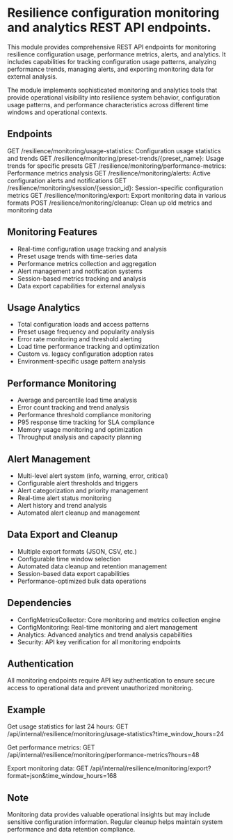 # Resilience configuration monitoring and analytics REST API endpoints.

This module provides comprehensive REST API endpoints for monitoring resilience
configuration usage, performance metrics, alerts, and analytics. It includes
capabilities for tracking configuration usage patterns, analyzing performance
trends, managing alerts, and exporting monitoring data for external analysis.

The module implements sophisticated monitoring and analytics tools that provide
operational visibility into resilience system behavior, configuration usage
patterns, and performance characteristics across different time windows and
operational contexts.

## Endpoints

GET /resilience/monitoring/usage-statistics: Configuration usage statistics and trends
GET /resilience/monitoring/preset-trends/{preset_name}: Usage trends for specific presets
GET /resilience/monitoring/performance-metrics: Performance metrics analysis
GET /resilience/monitoring/alerts: Active configuration alerts and notifications
GET /resilience/monitoring/session/{session_id}: Session-specific configuration metrics
GET /resilience/monitoring/export: Export monitoring data in various formats
POST /resilience/monitoring/cleanup: Clean up old metrics and monitoring data

## Monitoring Features

- Real-time configuration usage tracking and analysis
- Preset usage trends with time-series data
- Performance metrics collection and aggregation
- Alert management and notification systems
- Session-based metrics tracking and analysis
- Data export capabilities for external analysis

## Usage Analytics

- Total configuration loads and access patterns
- Preset usage frequency and popularity analysis
- Error rate monitoring and threshold alerting
- Load time performance tracking and optimization
- Custom vs. legacy configuration adoption rates
- Environment-specific usage pattern analysis

## Performance Monitoring

- Average and percentile load time analysis
- Error count tracking and trend analysis
- Performance threshold compliance monitoring
- P95 response time tracking for SLA compliance
- Memory usage monitoring and optimization
- Throughput analysis and capacity planning

## Alert Management

- Multi-level alert system (info, warning, error, critical)
- Configurable alert thresholds and triggers
- Alert categorization and priority management
- Real-time alert status monitoring
- Alert history and trend analysis
- Automated alert cleanup and management

## Data Export and Cleanup

- Multiple export formats (JSON, CSV, etc.)
- Configurable time window selection
- Automated data cleanup and retention management
- Session-based data export capabilities
- Performance-optimized bulk data operations

## Dependencies

- ConfigMetricsCollector: Core monitoring and metrics collection engine
- ConfigMonitoring: Real-time monitoring and alert management
- Analytics: Advanced analytics and trend analysis capabilities
- Security: API key verification for all monitoring endpoints

## Authentication

All monitoring endpoints require API key authentication to ensure
secure access to operational data and prevent unauthorized monitoring.

## Example

Get usage statistics for last 24 hours:
GET /api/internal/resilience/monitoring/usage-statistics?time_window_hours=24

Get performance metrics:
GET /api/internal/resilience/monitoring/performance-metrics?hours=48

Export monitoring data:
GET /api/internal/resilience/monitoring/export?format=json&time_window_hours=168

## Note

Monitoring data provides valuable operational insights but may include
sensitive configuration information. Regular cleanup helps maintain
system performance and data retention compliance.
